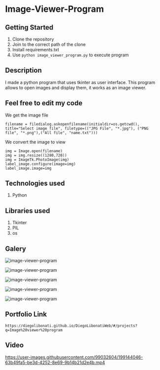 # Image-Viewer-Program

## Getting Started

1. Clone the repository
2. Join to the correct path of the clone
3. Install requirements.txt
4. Use `python image_viewer_program.py` to execute program

## Description

I made a python program that uses tkinter as user interface. This program allows to open images and display them, it works as an image viewer.

## Feel free to edit my code

We get the image file

```
filename = filedialog.askopenfilename(initialdir=os.getcwd(), title="Select image file", filetype=(("JPG File", "*.jpg"), ("PNG file", "*.png"),("All file", "name.txt")))
```

We convert the image to view

```
img = Image.open(filename)
img = img.resize((1280,720))
img = ImageTk.PhotoImage(img)
label_image.configure(image=img)
label_image.image=img
```

## Technologies used

1. Python

## Libraries used

1. Tkinter
2. PIL
3. os

## Galery

![image-viewer-program](https://raw.githubusercontent.com/DiegoLibonati/DiegoLibonatiWeb/main/data/projects/Python/Imagenes/imageviewerpython-0.jpg)

![image-viewer-program](https://raw.githubusercontent.com/DiegoLibonati/DiegoLibonatiWeb/main/data/projects/Python/Imagenes/imageviewerpython-1.jpg)

![image-viewer-program](https://raw.githubusercontent.com/DiegoLibonati/DiegoLibonatiWeb/main/data/projects/Python/Imagenes/imageviewerpython-2.jpg)

![image-viewer-program](https://raw.githubusercontent.com/DiegoLibonati/DiegoLibonatiWeb/main/data/projects/Python/Imagenes/imageviewerpython-3.jpg)

![image-viewer-program](https://raw.githubusercontent.com/DiegoLibonati/DiegoLibonatiWeb/main/data/projects/Python/Imagenes/imageviewerpython-4.jpg)

## Portfolio Link

`https://diegolibonati.github.io/DiegoLibonatiWeb/#/projects?q=Image%20viewer%20program`

## Video

https://user-images.githubusercontent.com/99032604/199144046-63b49fa5-be3d-4252-8e69-9b14b21d2e4b.mp4

